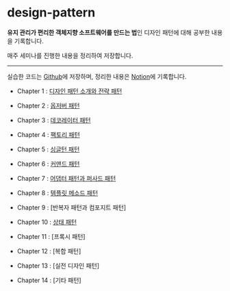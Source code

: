 # design-pattern
**유지 관리가 편리한 객체지향 소프트웨어를 만드는 법**인 디자인 패턴에 대해 공부한 내용을 기록합니다.

매주 세미나를 진행한 내용을 정리하여 저장합니다.

-----
실습한 코드는 [Github](https://github.com/Jinwon-Dev/design-pattern)에 저장하며, 정리한 내용은 [Notion](https://jinwonyoon.notion.site/Design-Pattern-bd469dbcc185447f9db33fd509b7905b)에 기록합니다.

- Chapter 1 : [디자인 패턴 소개와 전략 패턴](https://jinwonyoon.notion.site/Chapter-1-765813a4faf4405c9c1263a28719b3d3)

- Chapter 2 : [옵저버 패턴](https://jinwonyoon.notion.site/Chapter-2-0971fe7b16064c04bdc5f0aae5560ff5)

- Chapter 3 : [데코레이터 패턴](https://jinwonyoon.notion.site/Chapter-3-c6356aabcaf647d1a24d96af5b3e86e8)

- Chapter 4 : [팩토리 패턴](https://jinwonyoon.notion.site/Chapter-4-027ec98d03c74008af514e64bd1607f1)

- Chapter 5 : [싱글턴 패턴](https://jinwonyoon.notion.site/Chapter-5-c14510f628e94855a46bc30e0d521bb6)

- Chapter 6 : [커맨드 패턴](https://jinwonyoon.notion.site/Chapter-6-a410c357322546ed944d87849f7eefe3)

- Chapter 7 : [어댑터 패턴과 퍼사드 패턴](https://jinwonyoon.notion.site/Chapter-7-c7ee1d46e500495e9c945d405440cfd9)

- Chapter 8 : [템플릿 메소드 패턴](https://jinwonyoon.notion.site/Chapter-8-63c72e37c2294f14b572a671d2b1a45a)

- Chapter 9 : [반복자 패턴과 컴포지트 패턴]

- Chapter 10 : [상태 패턴](https://jinwonyoon.notion.site/Chapter-10-8effd4007cd54d639db387e151287020)

- Chapter 11 : [프록시 패턴]

- Chapter 12 : [복합 패턴]

- Chapter 13 : [실전 디자인 패턴]

- Chapter 14 : [기타 패턴] 
